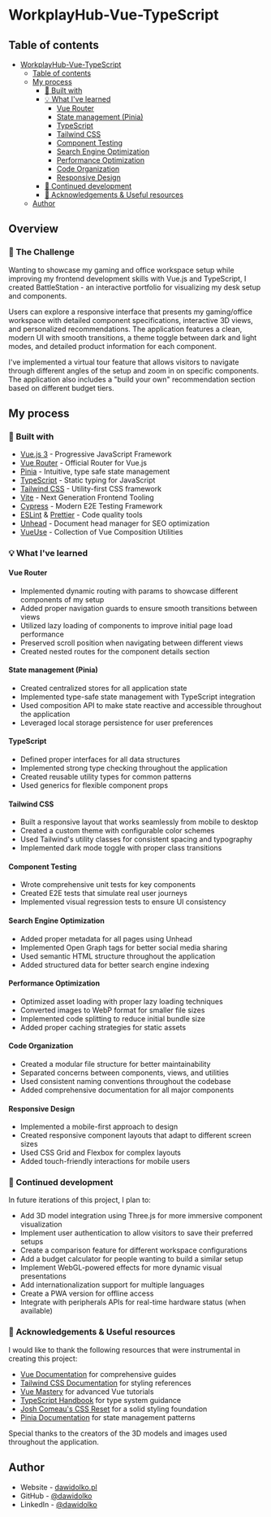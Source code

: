# WorkplayHub-Vue-TypeScript

## Table of contents

- [WorkplayHub-Vue-TypeScript](#WorkplayHub-Vue-TypeScript)
  - [Table of contents](#table-of-contents)
  - [My process](#my-process)
    - [:wrench: Built with](#wrench-built-with)
    - [:bulb: What I've learned](#bulb-what-ive-learned)
      - [Vue Router](#vue-router)
      - [State management (Pinia)](#state-management-pinia)
      - [TypeScript](#typescript)
      - [Tailwind CSS](#tailwind-css)
      - [Component Testing](#component-testing)
      - [Search Engine Optimization](#search-engine-optimization)
      - [Performance Optimization](#performance-optimization)
      - [Code Organization](#code-organization)
      - [Responsive Design](#responsive-design)
    - [:mountain_bicyclist: Continued development](#mountain_bicyclist-continued-development)
    - [:cake: Acknowledgements & Useful resources](#cake-acknowledgements--useful-resources)
  - [Author](#author)


## Overview

### :mount_fuji: The Challenge

Wanting to showcase my gaming and office workspace setup while improving my frontend development skills with Vue.js and TypeScript, I created BattleStation - an interactive portfolio for visualizing my desk setup and components.

Users can explore a responsive interface that presents my gaming/office workspace with detailed component specifications, interactive 3D views, and personalized recommendations. The application features a clean, modern UI with smooth transitions, a theme toggle between dark and light modes, and detailed product information for each component.

I've implemented a virtual tour feature that allows visitors to navigate through different angles of the setup and zoom in on specific components. The application also includes a "build your own" recommendation section based on different budget tiers.

## My process

### :wrench: Built with

- [Vue.js 3](https://vuejs.org/) - Progressive JavaScript Framework
- [Vue Router](https://router.vuejs.org/) - Official Router for Vue.js
- [Pinia](https://pinia.vuejs.org/) - Intuitive, type safe state management
- [TypeScript](https://www.typescriptlang.org/) - Static typing for JavaScript
- [Tailwind CSS](https://tailwindcss.com/) - Utility-first CSS framework
- [Vite](https://vitejs.dev/) - Next Generation Frontend Tooling
- [Cypress](https://www.cypress.io/) - Modern E2E Testing Framework
- [ESLint](https://eslint.org/) & [Prettier](https://prettier.io/) - Code quality tools
- [Unhead](https://unhead.unjs.io/) - Document head manager for SEO optimization
- [VueUse](https://vueuse.org/) - Collection of Vue Composition Utilities

### :bulb: What I've learned

#### Vue Router

- Implemented dynamic routing with params to showcase different components of my setup
- Added proper navigation guards to ensure smooth transitions between views
- Utilized lazy loading of components to improve initial page load performance
- Preserved scroll position when navigating between different views
- Created nested routes for the component details section

#### State management (Pinia)

- Created centralized stores for all application state
- Implemented type-safe state management with TypeScript integration
- Used composition API to make state reactive and accessible throughout the application
- Leveraged local storage persistence for user preferences

#### TypeScript

- Defined proper interfaces for all data structures
- Implemented strong type checking throughout the application
- Created reusable utility types for common patterns
- Used generics for flexible component props

#### Tailwind CSS

- Built a responsive layout that works seamlessly from mobile to desktop
- Created a custom theme with configurable color schemes
- Used Tailwind's utility classes for consistent spacing and typography
- Implemented dark mode toggle with proper class transitions

#### Component Testing

- Wrote comprehensive unit tests for key components
- Created E2E tests that simulate real user journeys
- Implemented visual regression tests to ensure UI consistency

#### Search Engine Optimization

- Added proper metadata for all pages using Unhead
- Implemented Open Graph tags for better social media sharing
- Used semantic HTML structure throughout the application
- Added structured data for better search engine indexing

#### Performance Optimization

- Optimized asset loading with proper lazy loading techniques
- Converted images to WebP format for smaller file sizes
- Implemented code splitting to reduce initial bundle size
- Added proper caching strategies for static assets

#### Code Organization

- Created a modular file structure for better maintainability
- Separated concerns between components, views, and utilities
- Used consistent naming conventions throughout the codebase
- Added comprehensive documentation for all major components

#### Responsive Design

- Implemented a mobile-first approach to design
- Created responsive component layouts that adapt to different screen sizes
- Used CSS Grid and Flexbox for complex layouts
- Added touch-friendly interactions for mobile users

### :mountain_bicyclist: Continued development

In future iterations of this project, I plan to:

- Add 3D model integration using Three.js for more immersive component visualization
- Implement user authentication to allow visitors to save their preferred setups
- Create a comparison feature for different workspace configurations
- Add a budget calculator for people wanting to build a similar setup
- Implement WebGL-powered effects for more dynamic visual presentations
- Add internationalization support for multiple languages
- Create a PWA version for offline access
- Integrate with peripherals APIs for real-time hardware status (when available)

### :cake: Acknowledgements & Useful resources

I would like to thank the following resources that were instrumental in creating this project:

- [Vue Documentation](https://vuejs.org/guide/introduction.html) for comprehensive guides
- [Tailwind CSS Documentation](https://tailwindcss.com/docs) for styling references
- [Vue Mastery](https://www.vuemastery.com/) for advanced Vue tutorials
- [TypeScript Handbook](https://www.typescriptlang.org/docs/handbook/intro.html) for type system guidance
- [Josh Comeau's CSS Reset](https://www.joshwcomeau.com/css/custom-css-reset/) for a solid styling foundation
- [Pinia Documentation](https://pinia.vuejs.org/introduction.html) for state management patterns

Special thanks to the creators of the 3D models and images used throughout the application.

## Author

- Website - [dawidolko.pl](https://dawidolko.pl/)
- GitHub - [@dawidolko](https://github.com/dawidolko)
- LinkedIn - [@dawidolko](https://www.linkedin.com/in/dawidolko/)
